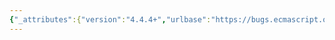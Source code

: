 ```yaml
---
{"_attributes":{"version":"4.4.4+","urlbase":"https://bugs.ecmascript.org/","maintainer":"dherman@mozilla.com"},"bug":{"bug_id":483,"creation_ts":"2012-07-09 10:21:00 -0700","short_desc":"Typo: aproperty => a property","delta_ts":"2012-09-28 12:24:14 -0700","product":"Draft for 6th Edition","component":"editorial issue","version":"Rev 9: July 8, 2012 Draft","rep_platform":"All","op_sys":"All","bug_status":"RESOLVED","resolution":"FIXED","priority":"Normal","bug_severity":"trivial","everconfirmed":true,"reporter":{"uid":"waldron.rick","name":"Rick Waldron"},"assigned_to":{"uid":"allen","name":"Allen Wirfs-Brock"},"cc":"waldron.rick","long_desc":[{"commentid":1223,"comment_count":0,"who":{"uid":"waldron.rick","name":"Rick Waldron"},"bug_when":"2012-07-09 10:21:27 -0700","thetext":"In \"9.1.10 ToPropertyKey\""},{"commentid":1241,"comment_count":1,"who":{"uid":"allen","name":"Allen Wirfs-Brock"},"bug_when":"2012-07-09 14:46:48 -0700","thetext":"fixed in rev10 editor's draft"},{"commentid":1690,"comment_count":2,"who":{"uid":"allen","name":"Allen Wirfs-Brock"},"bug_when":"2012-09-28 12:24:14 -0700","thetext":"fixed in rev10, Sept. 27 2012 draft"}]}}
---
```


